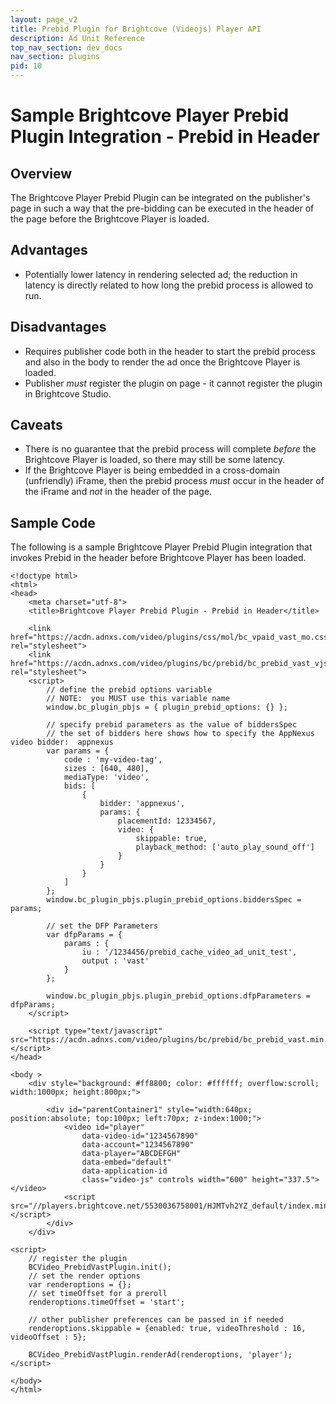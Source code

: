 ```yaml
---
layout: page_v2
title: Prebid Plugin for Brightcove (Videojs) Player API
description: Ad Unit Reference
top_nav_section: dev_docs
nav_section: plugins
pid: 10
---
```




# Sample Brightcove Player Prebid Plugin Integration - Prebid in Header

## Overview

The Brightcove Player Prebid Plugin can be integrated on the publisher's page in such a way that the pre-bidding can be executed in the header of the page before the Brightcove Player is loaded.

## Advantages

- Potentially lower latency in rendering selected ad; the reduction in latency is directly related to how long the prebid process is allowed to run.

## Disadvantages

- Requires publisher code both in the header to start the prebid process and also in the body to render the ad once the Brightcove Player is loaded.
- Publisher *must* register the plugin on page - it cannot register the plugin in Brightcove Studio.

## Caveats

- There is no guarantee that the prebid process will complete *before* the Brightcove Player is loaded, so there may still be some latency.
- If the Brightcove Player is being embedded in a cross-domain (unfriendly) iFrame, then the prebid process *must* occur in the header of the iFrame and *not* in the header of the page.

## Sample Code

The following is a sample Brightcove Player Prebid Plugin integration that invokes Prebid in the header before Brightcove Player has been loaded.

```
<!doctype html>
<html>
<head>
    <meta charset="utf-8">
    <title>Brightcove Player Prebid Plugin - Prebid in Header</title>

    <link href="https://acdn.adnxs.com/video/plugins/css/mol/bc_vpaid_vast_mo.css" rel="stylesheet">
    <link href="https://acdn.adnxs.com/video/plugins/bc/prebid/bc_prebid_vast_vjs.css" rel="stylesheet">
    <script>
        // define the prebid options variable
        // NOTE:  you MUST use this variable name
        window.bc_plugin_pbjs = { plugin_prebid_options: {} };

        // specify prebid parameters as the value of biddersSpec
        // the set of bidders here shows how to specify the AppNexus video bidder:  appnexus
        var params = {
            code : 'my-video-tag',
            sizes : [640, 480],
            mediaType: 'video',
            bids: [
                {
                    bidder: 'appnexus',
                    params: {
                        placementId: 12334567,
                        video: {
                            skippable: true,
                            playback_method: ['auto_play_sound_off']
                        }
                    }
                }
            ]
        };
        window.bc_plugin_pbjs.plugin_prebid_options.biddersSpec = params;

        // set the DFP Parameters
        var dfpParams = {
            params : {
                iu : '/1234456/prebid_cache_video_ad_unit_test',
                output : 'vast'
            }
        };

        window.bc_plugin_pbjs.plugin_prebid_options.dfpParameters = dfpParams;
    </script>

    <script type="text/javascript" src="https://acdn.adnxs.com/video/plugins/bc/prebid/bc_prebid_vast.min.js"></script>
</head>

<body >
    <div style="background: #ff8800; color: #ffffff; overflow:scroll; width:1000px; height:800px;">

        <div id="parentContainer1" style="width:640px; position:absolute; top:100px; left:70px; z-index:1000;">
            <video id="player"
                data-video-id="1234567890"
                data-account="1234567890"
                data-player="ABCDEFGH"
                data-embed="default"
                data-application-id
                class="video-js" controls width="600" height="337.5"></video>
            <script src="//players.brightcove.net/5530036758001/HJMTvh2YZ_default/index.min.js"></script>
        </div>
    </div>

<script>
    // register the plugin
    BCVideo_PrebidVastPlugin.init();
    // set the render options
    var renderoptions = {};
    // set timeOffset for a preroll
    renderoptions.timeOffset = 'start';

    // other publisher preferences can be passed in if needed
    renderoptions.skippable = {enabled: true, videoThreshold : 16, videoOffset : 5};

    BCVideo_PrebidVastPlugin.renderAd(renderoptions, 'player');
</script>

</body>
</html>
```


